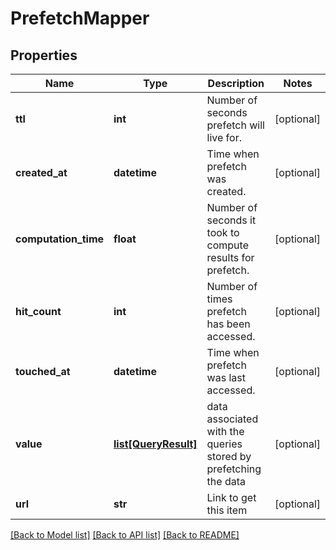 # PrefetchMapper

## Properties
Name | Type | Description | Notes
------------ | ------------- | ------------- | -------------
**ttl** | **int** | Number of seconds prefetch will live for. | [optional] 
**created_at** | **datetime** | Time when prefetch was created. | [optional] 
**computation_time** | **float** | Number of seconds it took to compute results for prefetch. | [optional] 
**hit_count** | **int** | Number of times prefetch has been accessed. | [optional] 
**touched_at** | **datetime** | Time when prefetch was last accessed. | [optional] 
**value** | [**list[QueryResult]**](QueryResult.md) | data associated with the queries stored by prefetching the data | [optional] 
**url** | **str** | Link to get this item | [optional] 

[[Back to Model list]](../README.md#documentation-for-models) [[Back to API list]](../README.md#documentation-for-api-endpoints) [[Back to README]](../README.md)


